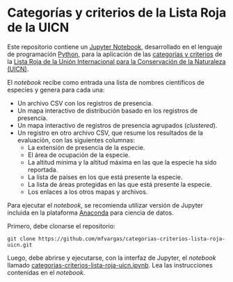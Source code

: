 # Categorías y criterios de la Lista Roja de la UICN
Este repositorio contiene un [Jupyter Notebook](https://jupyter.org/), desarrollado en el lenguaje de programación [Python](https://www.python.org/), para la aplicación de las [categorías y criterios](https://www.iucn.org/es/content/categor%C3%ADas-y-criterios-de-la-lista-roja-de-la-uicn-versi%C3%B3n-31-segunda-edici%C3%B3n) de la [Lista Roja de la Unión Internacional para la Conservación de la Naturaleza (UICN)](https://www.iucnredlist.org/es/).

El _notebook_ recibe como entrada una lista de nombres científicos de especies y genera para cada una:
- Un archivo CSV con los registros de presencia.
- Un mapa interactivo de distribución basado en los registros de presencia.
- Un mapa interactivo de registros de presencia agrupados (_clustered_).
- Un registro en otro archivo CSV, que resume los resultados de la evaluación, con las siguientes columnas:
  - La extensión de presencia de la especie.
  - El área de ocupación de la especie.
  - La altitud mínima y la altitud máxima en las que la especie ha sido reportada.
  - La lista de países en los que está presente la especie.
  - La lista de áreas protegidas en las que está presente la especie.
  - Los enlaces a los otros mapas y archivos.

Para ejecutar el _notebook_, se recomienda utilizar versión de Jupyter incluida en la plataforma [Anaconda](https://www.anaconda.com/) para ciencia de datos.

Primero, debe clonarse el repositorio:
```
git clone https://github.com/mfvargas/categorias-criterios-lista-roja-uicn.git
```

Luego, debe abrirse y ejecutarse, con la interfaz de Jupyter, el _notebook_ llamado [categorias-criterios-lista-roja-uicn.ipynb](https://github.com/mfvargas/categorias-criterios-lista-roja-uicn/blob/master/categorias-criterios-lista-roja-uicn.ipynb). Lea las instrucciones contenidas en el _notebook_.
